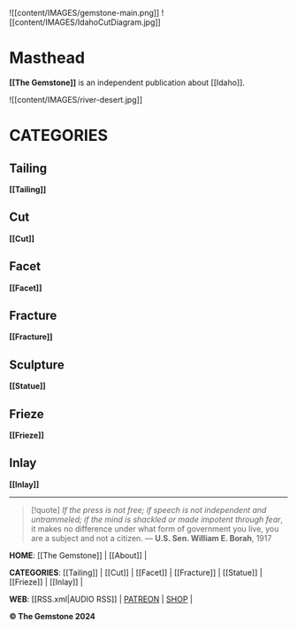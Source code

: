 ![[content/IMAGES/gemstone-main.png]]
![[content/IMAGES/IdahoCutDiagram.jpg]]

# Masthead

**[[The Gemstone]]** is an independent publication about [[Idaho]]. 



![[content/IMAGES/river-desert.jpg]]

# CATEGORIES 
## Tailing
**[[Tailing]]** 
## Cut
**[[Cut]]**
## Facet
**[[Facet]]** 
## Fracture
**[[Fracture]]**
## Sculpture
**[[Statue]]**
## Frieze 
**[[Frieze]]**
## Inlay
**[[Inlay]]**

---

>[!quote]
>*If the press is not free; if speech is not independent and untrammeled; if the mind is shackled or made impotent through fear*, it makes no difference under what form of government you live, you are a subject and not a citizen.
— **U.S. Sen. William E. Borah**, 1917

**HOME**: [[The Gemstone]] | [[About]] |

**CATEGORIES**: [[Tailing]] | [[Cut]] | [[Facet]] | [[Fracture]] | [[Statue]] | [[Frieze]] | [[Inlay]] |

**WEB**: [[RSS.xml|AUDIO RSS]] | [PATREON](https://www.patreon.com/) | [SHOP](https://www.youtube.com/watch?v=dQw4w9WgXcQ/) |

**&#169; The Gemstone 2024**
